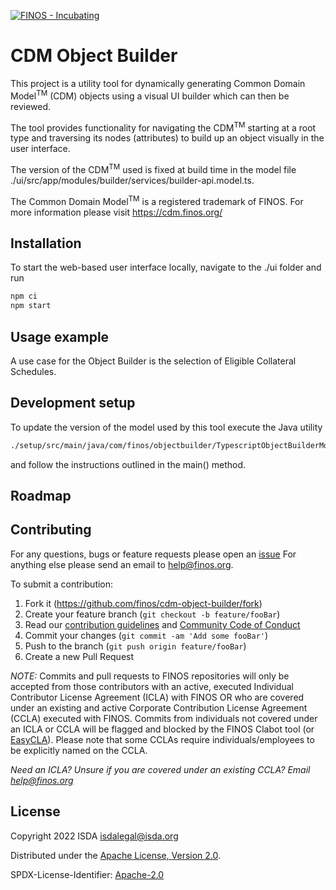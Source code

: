 [![FINOS - Incubating](https://cdn.jsdelivr.net/gh/finos/contrib-toolbox@master/images/badge-incubating.svg)](https://community.finos.org/docs/governance/Software-Projects/stages/incubating)

# CDM Object Builder

This project is a utility tool for dynamically generating Common Domain Model<sup>TM</sup> (CDM)  objects using a visual UI builder which can then be reviewed. 

The tool provides functionality for navigating the CDM<sup>TM</sup> starting at a root type and traversing its nodes (attributes) to build up an object visually in the user interface.

The version of the CDM<sup>TM</sup> used is fixed at build time in the model file ./ui/src/app/modules/builder/services/builder-api.model.ts. 

The Common Domain Model<sup>TM</sup> is a registered trademark of FINOS. For more information please visit https://cdm.finos.org/

## Installation

To start the web-based user interface locally, navigate to the ./ui folder and run 
```sh
npm ci
npm start 
```

## Usage example

A use case for the Object Builder is the selection of Eligible Collateral Schedules.


## Development setup

To update the version of the model used by this tool  execute the Java utility 
```sh
./setup/src/main/java/com/finos/objectbuilder/TypescriptObjectBuilderModelGenerator.java
```
 and follow the instructions outlined in the main() method.

## Roadmap



## Contributing
For any questions, bugs or feature requests please open an [issue](https://github.com/finos/cdm-object-builder/issues)
For anything else please send an email to help@finos.org.

To submit a contribution:
1. Fork it (<https://github.com/finos/cdm-object-builder/fork>)
2. Create your feature branch (`git checkout -b feature/fooBar`)
3. Read our [contribution guidelines](.github/CONTRIBUTING.md) and [Community Code of Conduct](https://www.finos.org/code-of-conduct)
4. Commit your changes (`git commit -am 'Add some fooBar'`)
5. Push to the branch (`git push origin feature/fooBar`)
6. Create a new Pull Request

_NOTE:_ Commits and pull requests to FINOS repositories will only be accepted from those contributors with an active, executed Individual Contributor License Agreement (ICLA) with FINOS OR who are covered under an existing and active Corporate Contribution License Agreement (CCLA) executed with FINOS. Commits from individuals not covered under an ICLA or CCLA will be flagged and blocked by the FINOS Clabot tool (or [EasyCLA](https://community.finos.org/docs/governance/Software-Projects/easycla)). Please note that some CCLAs require individuals/employees to be explicitly named on the CCLA.

*Need an ICLA? Unsure if you are covered under an existing CCLA? Email [help@finos.org](mailto:help@finos.org)*

## License

Copyright 2022 ISDA isdalegal@isda.org

Distributed under the [Apache License, Version 2.0](http://www.apache.org/licenses/LICENSE-2.0).

SPDX-License-Identifier: [Apache-2.0](https://spdx.org/licenses/Apache-2.0)

